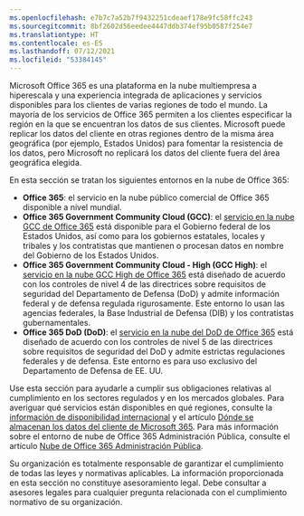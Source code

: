 ```yaml
---
ms.openlocfilehash: e7b7c7a52b7f9432251cdeaef178e9fc58ffc243
ms.sourcegitcommit: 8bf2602d56eedee4447ddb374ef95b0587f254e7
ms.translationtype: HT
ms.contentlocale: es-ES
ms.lasthandoff: 07/12/2021
ms.locfileid: "53384145"
---
```

<!-- This file is a part of all Office 365 compliance offering topics. Please coordinate with Robert Mazzoli (robmazz) for any changes.-->

Microsoft Office 365 es una plataforma en la nube multiempresa a hiperescala y una experiencia integrada de aplicaciones y servicios disponibles para los clientes de varias regiones de todo el mundo. La mayoría de los servicios de Office 365 permiten a los clientes especificar la región en la que se encuentran los datos de sus clientes. Microsoft puede replicar los datos del cliente en otras regiones dentro de la misma área geográfica (por ejemplo, Estados Unidos) para fomentar la resistencia de los datos, pero Microsoft no replicará los datos del cliente fuera del área geográfica elegida.

En esta sección se tratan los siguientes entornos en la nube de Office 365:

- **Office 365**: el servicio en la nube público comercial de Office 365 disponible a nivel mundial.
- **Office 365 Government Community Cloud (GCC)**: el [servicio en la nube GCC de Office 365](/office365/servicedescriptions/office-365-platform-service-description/office-365-us-government/gcc) está disponible para el Gobierno federal de los Estados Unidos, así como para los gobiernos estatales, locales y tribales y los contratistas que mantienen o procesan datos en nombre del Gobierno de los Estados Unidos.
- **Office 365 Government Community Cloud - High (GCC High)**: el [servicio en la nube GCC High de Office 365](/office365/servicedescriptions/office-365-platform-service-description/office-365-us-government/gcc-high-and-dod) está diseñado de acuerdo con los controles de nivel 4 de las directrices sobre requisitos de seguridad del Departamento de Defensa (DoD) y admite información federal y de defensa regulada rigurosamente. Este entorno lo usan las agencias federales, la Base Industrial de Defensa (DIB) y los contratistas gubernamentales.
- **Office 365 DoD (DoD)**: el [servicio en la nube del DoD de Office 365](/office365/servicedescriptions/office-365-platform-service-description/office-365-us-government/gcc-high-and-dod) está diseñado de acuerdo con los controles de nivel 5 de las directrices sobre requisitos de seguridad del DoD y admite estrictas regulaciones federales y de defensa. Este entorno es para uso exclusivo del Departamento de Defensa de EE. UU.

Use esta sección para ayudarle a cumplir sus obligaciones relativas al cumplimiento en los sectores regulados y en los mercados globales. Para averiguar qué servicios están disponibles en qué regiones, consulte la [información de disponibilidad internacional](https://products.office.com/business/international-availability) y el artículo [Dónde se almacenan los datos del cliente de Microsoft 365](/microsoft-365/enterprise/o365-data-locations). Para más información sobre el entorno de nube de Office 365 Administración Pública, consulte el artículo [Nube de Office 365 Administración Pública](/office365/servicedescriptions/office-365-platform-service-description/office-365-us-government/office-365-us-government).

Su organización es totalmente responsable de garantizar el cumplimiento de todas las leyes y normativas aplicables. La información proporcionada en esta sección no constituye asesoramiento legal. Debe consultar a asesores legales para cualquier pregunta relacionada con el cumplimiento normativo de su organización.
